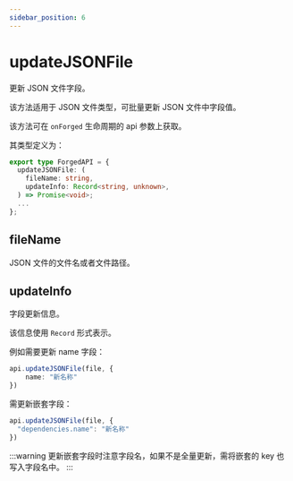 ```yaml
---
sidebar_position: 6
---
```


# updateJSONFile

更新 JSON 文件字段。

该方法适用于 JSON 文件类型，可批量更新 JSON 文件中字段值。

该方法可在 `onForged` 生命周期的 api 参数上获取。

其类型定义为：

```ts
export type ForgedAPI = {
  updateJSONFile: (
    fileName: string,
    updateInfo: Record<string, unknown>,
  ) => Promise<void>;
  ...
};
```

## fileName

JSON 文件的文件名或者文件路径。

## updateInfo

字段更新信息。

该信息使用 `Record` 形式表示。

例如需要更新 name 字段：

```ts
api.updateJSONFile(file, {
    name: "新名称"
})
```

需更新嵌套字段：

```ts
api.updateJSONFile(file, {
  "dependencies.name": "新名称"
})
```

:::warning
更新嵌套字段时注意字段名，如果不是全量更新，需将嵌套的 key 也写入字段名中。
:::
